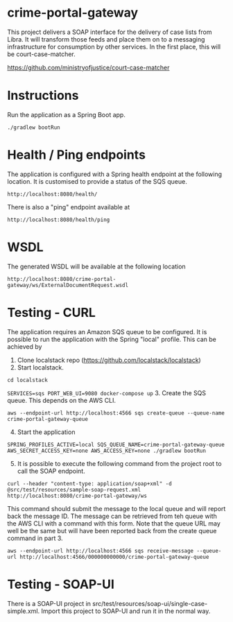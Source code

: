 # crime-portal-gateway

This project delivers a SOAP interface for the delivery of case lists from Libra. It will transform those feeds and place them on to a messaging infrastructure for consumption by other services. In the first place, this will be court-case-matcher. 

https://github.com/ministryofjustice/court-case-matcher

# Instructions

Run the application as a Spring Boot app.

```./gradlew bootRun```

# Health / Ping endpoints

The application is configured with a Spring health endpoint at the following location. It is customised to provide a status of the SQS queue.

```http://localhost:8080/health/```

There is also a "ping" endpoint available at

```http://localhost:8080/health/ping```


# WSDL

The generated WSDL will be available at the following location

```http://localhost:8080/crime-portal-gateway/ws/ExternalDocumentRequest.wsdl```

# Testing - CURL 

The application requires an Amazon SQS queue to be configured. It is possible to run the application with the Spring "local" profile. This can be achieved by 

1. Clone localstack repo (https://github.com/localstack/localstack)
2. Start localstack.

```cd localstack```
   
```SERVICES=sqs PORT_WEB_UI=9080 docker-compose up```
3. Create the SQS queue. This depends on the AWS CLI.

```aws --endpoint-url http://localhost:4566 sqs create-queue --queue-name crime-portal-gateway-queue```

4. Start the application

```SPRING_PROFILES_ACTIVE=local SQS_QUEUE_NAME=crime-portal-gateway-queue AWS_SECRET_ACCESS_KEY=none AWS_ACCESS_KEY=none ./gradlew bootRun```

5. It is possible to execute the following command from the project root to call the SOAP endpoint.

```curl --header "content-type: application/soap+xml" -d @src/test/resources/sample-soap-request.xml http://localhost:8080/crime-portal-gateway/ws```

This command should submit the message to the local queue and will report back the message ID. The message can be retrieved from teh queue with the AWS CLI with a command with this form. Note that the queue URL may well be the same but will have been reported back from the create queue command in part 3.

```aws --endpoint-url http://localhost:4566 sqs receive-message --queue-url http://localhost:4566/000000000000/crime-portal-gateway-queue```

# Testing - SOAP-UI

There is a SOAP-UI project in src/test/resources/soap-ui/single-case-simple.xml. Import this project to SOAP-UI and run it in the normal way.


